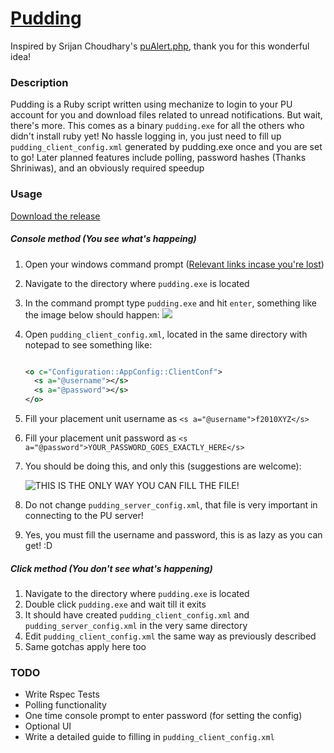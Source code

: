 # [Pudding](https://github.com/vaibhav-y/pudding)

Inspired by Srijan Choudhary's [puAlert.php](https://github.com/srijan/puAlert), thank you for this wonderful idea!

### Description
Pudding is a Ruby script written using mechanize to login to your PU account for you and download files related to unread notifications. But wait, there's more. This comes as a binary `pudding.exe` for all the others who didn't install ruby yet! No hassle logging in, you just need to fill up `pudding_client_config.xml` generated by pudding.exe once and you are set to go! Later planned features include polling, password hashes (Thanks Shriniwas), and an obviously required speedup


### Usage

[Download the release](https://github.com/vaibhav-y/pudding/releases/tag/v0.1-r13)

##### Console method (You see what's happeing)
1. Open your windows command prompt ([Relevant links incase you're lost](http://pcsupport.about.com/od/windows7/a/command-prompt-windows-7.htm))
2. Navigate to the directory where `pudding.exe` is located
3. In the command prompt type `pudding.exe` and hit `enter`, something like the image below should happen:
![](http://i.imgur.com/c8bTSb4.png)
4. Open `pudding_client_config.xml`, located in the same directory with notepad to see something like:

	```xml
	
	<o c="Configuration::AppConfig::ClientConf">
	  <s a="@username"></s>
	  <s a="@password"></s>
	</o>
	```

5. Fill your placement unit username as `<s a="@username">f2010XYZ</s>`
6. Fill your placement unit password as `<s a="@password">YOUR_PASSWORD_GOES_EXACTLY_HERE</s>` 
7. You should be doing this, and only this (suggestions are welcome):
 
	![THIS IS THE ONLY WAY YOU CAN FILL THE FILE!](http://i.imgur.com/NWtliFj.png)

8. Do not change `pudding_server_config.xml`, that file is very important in connecting to the PU server!
9. Yes, you must fill the username and password, this is as lazy as you can get! :D


##### Click method (You don't see what's happening)

1. Navigate to the directory where `pudding.exe` is located
2. Double click `pudding.exe` and wait till it exits
3. It should have created `pudding_client_config.xml` and `pudding_server_config.xml` in the very same directory
4. Edit `pudding_client_config.xml` the same way as previously described
5. Same gotchas apply here too


### TODO

* Write Rspec Tests
* Polling functionality
* One time console prompt to enter password (for setting the config)
* Optional UI
* Write a detailed guide to filling in `pudding_client_config.xml`
